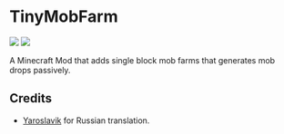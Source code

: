 # TinyMobFarm
[![](http://cf.way2muchnoise.eu/short_tiny-mob-farm.svg)](https://minecraft.curseforge.com/projects/tiny-mob-farm) [![](http://cf.way2muchnoise.eu/versions/tiny-mob-farm.svg)](https://minecraft.curseforge.com/projects/tiny-mob-farm)

A Minecraft Mod that adds single block mob farms that generates mob drops passively.

## Credits
- [Yaroslavik](https://github.com/yaroslav4167) for Russian translation.